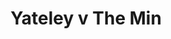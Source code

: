 ---
year: "1992"
serialNumber: "0144" 
game: "Yateley"
title: "Yateley v The Min"
gameLocation: "Yateley"
gameDate: "/1992"
result: ""
resultType: ""
type: "game"
---